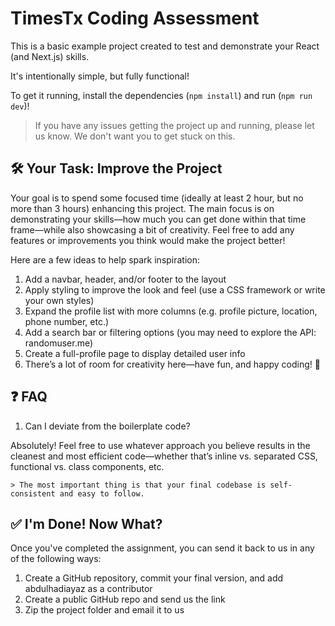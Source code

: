 # TimesTx Coding Assessment

This is a basic example project created to test and demonstrate your React (and Next.js) skills.

It's intentionally simple, but fully functional!

To get it running, install the dependencies (`npm install`) and run (`npm run dev`)!

> If you have any issues getting the project up and running, please let us know. We don't want you to get stuck on this.

## 🛠️ Your Task: Improve the Project
Your goal is to spend some focused time (ideally at least 2 hour, but no more than 3 hours) enhancing this project. The main focus is on demonstrating your skills—how much you can get done within that time frame—while also showcasing a bit of creativity. Feel free to add any features or improvements you think would make the project better!

Here are a few ideas to help spark inspiration:

1. Add a navbar, header, and/or footer to the layout
2. Apply styling to improve the look and feel (use a CSS framework or write your own styles)
3. Expand the profile list with more columns (e.g. profile picture, location, phone number, etc.)
3. Add a search bar or filtering options (you may need to explore the API: randomuser.me)
4. Create a full-profile page to display detailed user info
5. There’s a lot of room for creativity here—have fun, and happy coding! 🚀

## ❓ FAQ
1. Can I deviate from the boilerplate code?

Absolutely! Feel free to use whatever approach you believe results in the cleanest and most efficient code—whether that’s inline vs. separated CSS, functional vs. class components, etc.

    > The most important thing is that your final codebase is self-consistent and easy to follow.

## ✅ I'm Done! Now What?
Once you've completed the assignment, you can send it back to us in any of the following ways:
1. Create a GitHub repository, commit your final version, and add abdulhadiayaz as a contributor
2. Create a public GitHub repo and send us the link
3. Zip the project folder and email it to us